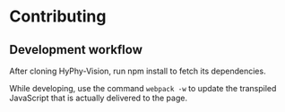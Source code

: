 # Contributing

## Development workflow

After cloning HyPhy-Vision, run npm install to fetch its dependencies.

While developing, use the command `webpack -w` to update the transpiled
JavaScript that is actually delivered to the page.
